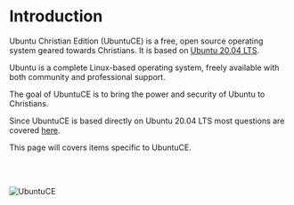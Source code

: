 # Introduction

Ubuntu Christian Edition (UbuntuCE) is a free, open source operating system geared towards Christians. It is based on [Ubuntu 20.04 LTS](https://wiki.ubuntu.com/FocalFossa/ReleaseNotes).

Ubuntu is a complete Linux-based operating system, freely available with both community and professional support.

The goal of UbuntuCE is to bring the power and security of Ubuntu to Christians.

Since UbuntuCE is based directly on Ubuntu 20.04 LTS most questions are covered [here](https://help.ubuntu.com/lts/ubuntu-help/index.html).

This page will covers items specific to UbuntuCE.

<br/><br/>

![UbuntuCE](https://raw.githubusercontent.com/mhancoc7/docs.ubuntuce.com/main/pages/assets/images/bible-laptop.jpg)
